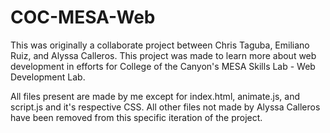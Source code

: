 # COC-MESA-Web

This was originally a collaborate project between Chris Taguba, Emiliano Ruiz, and Alyssa Calleros. This project was made to learn more about web development in efforts for College of the Canyon's MESA Skills Lab - Web Development Lab. 

All files present are made by me except for index.html, animate.js, and script.js and it's respective CSS. All other files not made by Alyssa Calleros have been removed from this specific iteration of the project.
